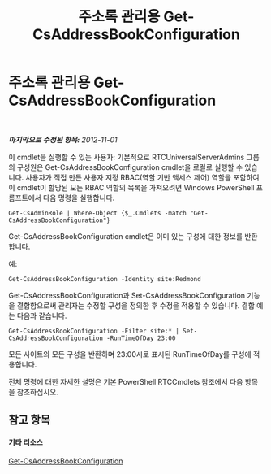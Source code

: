 ﻿---
title: 주소록 관리용 Get-CsAddressBookConfiguration
TOCTitle: 주소록 관리용 Get-CsAddressBookConfiguration
ms:assetid: bd62f916-caf3-4e10-ada4-631bbb331ef1
ms:mtpsurl: https://technet.microsoft.com/ko-kr/library/Gg429721(v=OCS.15)
ms:contentKeyID: 49304877
ms.date: 08/24/2015
mtps_version: v=OCS.15
ms.translationtype: HT
---

# 주소록 관리용 Get-CsAddressBookConfiguration

 

_**마지막으로 수정된 항목:** 2012-11-01_

이 cmdlet을 실행할 수 있는 사용자: 기본적으로 RTCUniversalServerAdmins 그룹의 구성원은 Get-CsAddressBookConfiguration cmdlet을 로컬로 실행할 수 있습니다. 사용자가 직접 만든 사용자 지정 RBAC(역할 기반 액세스 제어) 역할을 포함하여 이 cmdlet이 할당된 모든 RBAC 역할의 목록을 가져오려면 Windows PowerShell 프롬프트에서 다음 명령을 실행합니다.

    Get-CsAdminRole | Where-Object {$_.Cmdlets -match "Get-CsAddressBookConfiguration"}

Get-CsAddressBookConfiguration cmdlet은 이미 있는 구성에 대한 정보를 반환합니다.

예:

    Get-CsAddressBookConfiguration -Identity site:Redmond

Get-CsAddressBookConfiguration과 Set-CsAddressBookConfiguration 기능을 결합함으로써 관리자는 수정할 구성을 정의한 후 수정을 적용할 수 있습니다. 결합 예는 다음과 같습니다.

    Get-CsAddressBookConfiguration -Filter site:* | Set-CsAddressBookConfiguration -RunTimeOfDay 23:00

모든 사이트의 모든 구성을 반환하며 23:00시로 표시된 RunTimeOfDay를 구성에 적용합니다.

전체 명령에 대한 자세한 설명은 기본 PowerShell RTCCmdlets 참조에서 다음 항목을 참조하십시오.

## 참고 항목

#### 기타 리소스

[Get-CsAddressBookConfiguration](https://docs.microsoft.com/en-us/powershell/module/skype/Get-CsAddressBookConfiguration)

